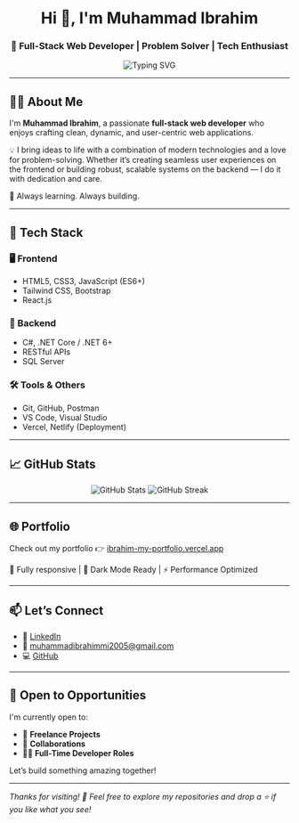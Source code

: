 <h1 align="center">Hi 👋, I'm Muhammad Ibrahim</h1>
<h3 align="center">🚀 Full-Stack Web Developer | Problem Solver | Tech Enthusiast</h3>

<p align="center">
  <img src="https://readme-typing-svg.demolab.com?font=Fira+Code&weight=500&size=22&pause=1000&center=true&width=435&lines=Building+web+apps+from+scratch;Frontend+%7C+Backend+%7C+APIs+%7C+Databases;Learning+and+Growing+Everyday!" alt="Typing SVG" />
</p>

---

## 👨‍💻 About Me

I'm **Muhammad Ibrahim**, a passionate **full-stack web developer** who enjoys crafting clean, dynamic, and user-centric web applications.

💡 I bring ideas to life with a combination of modern technologies and a love for problem-solving. Whether it’s creating seamless user experiences on the frontend or building robust, scalable systems on the backend — I do it with dedication and care.

🧠 Always learning. Always building.

---

## 🚀 Tech Stack

### 🖥️ Frontend
- HTML5, CSS3, JavaScript (ES6+)
- Tailwind CSS, Bootstrap
- React.js

### 🧰 Backend
- C#, .NET Core / .NET 6+
- RESTful APIs
- SQL Server

### 🛠️ Tools & Others
- Git, GitHub, Postman
- VS Code, Visual Studio
- Vercel, Netlify (Deployment)

---

## 📈 GitHub Stats

<p align="center">
  <img src="https://github-readme-stats.vercel.app/api?username=MuhammadIbrahimkha&show_icons=true&theme=radical" alt="GitHub Stats" />
  <img src="https://github-readme-streak-stats.herokuapp.com?user=MuhammadIbrahimkha&theme=radical" alt="GitHub Streak" />
</p>

---

## 🌐 Portfolio

Check out my portfolio 👉 [ibrahim-my-portfolio.vercel.app](https://ibrahim-my-portfolio.vercel.app)

🎯 Fully responsive | 🌙 Dark Mode Ready | ⚡ Performance Optimized

---

## 📫 Let’s Connect

- 💼 [LinkedIn]([https://www.linkedin.com/in/muhammadibrahimkha](https://www.linkedin.com/in/muhammad-ibrahim-9b789a248/))
- 📧 muhammadibrahimmi2005@gmail.com
- 💻 [GitHub](https://github.com/MuhammadIbrahimkha)

---

## 🤝 Open to Opportunities

I'm currently open to:
- 🚀 **Freelance Projects**
- 🧩 **Collaborations**
- 🧑‍💼 **Full-Time Developer Roles**

Let’s build something amazing together!

---

*Thanks for visiting! 🙌 Feel free to explore my repositories and drop a ⭐ if you like what you see!*

